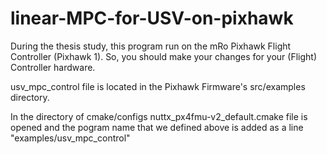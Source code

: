 # linear-MPC-for-USV-on-pixhawk

During the thesis study, this program run on the mRo Pixhawk Flight Controller (Pixhawk 1). So, you should make your changes for your (Flight) Controller hardware.

usv_mpc_control file is located in the Pixhawk Firmware's src/examples directory.

In the directory of cmake/configs nuttx_px4fmu-v2_default.cmake file is opened and the pogram name that we defined above is added as a line "examples/usv_mpc_control" 
